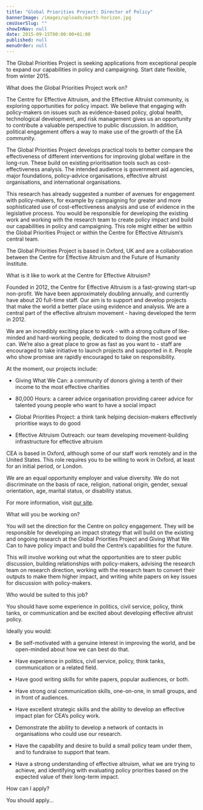 ```yaml
---
title: "Global Priorities Project: Director of Policy"
bannerImage: /images/uploads/earth-horizon.jpg
cmsUserSlug: ""
showInNav: null
date: 2015-09-15T00:00:00+01:00
published: null
menuOrder: null
---
```


  The Global Priorities Project is seeking applications from exceptional people to expand our capabilities in policy and campaigning. Start date flexible, from winter 2015.

  
What does the Global Priorities Project work on?

  
The Centre for Effective Altruism, and the Effective Altruist community, is exploring opportunities for policy impact. We believe that engaging with policy-makers on issues such as evidence-based policy, global health, technological development, and risk management gives us an opportunity to contribute a valuable perspective to public discussion. In addition, political engagement offers a way to make use of the growth of the EA community.

  
The Global Priorities Project develops practical tools to better compare the effectiveness of different interventions for improving global welfare in the long-run. These build on existing prioritisation tools such as cost-effectiveness analysis. The intended audience is government aid agencies, major foundations, policy-advice organisations, effective altruist organisations, and international organisations.

  
This research has already suggested a number of avenues for engagement with policy-makers, for example by campaigning for greater and more sophisticated use of cost-effectiveness analysis and use of evidence in the legislative process. You would be responsible for developing the existing work and working with the research team to create policy impact and build our capabilities in policy and campaigning. This role might either be within the Global Priorities Project or within the Centre for Effective Altruism&rsquo;s central team.

  
The Global Priorities Project is based in Oxford, UK and are a collaboration between the Centre for Effective Altruism and the Future of Humanity Institute.

  
What is it like to work at the Centre for Effective Altruism?

Founded in 2012, the Centre for Effective Altruism is a fast-growing start-up non-profit. We have been approximately doubling annually, and currently have about 20 full-time staff. Our aim is to support and develop projects that make the world a better place using evidence and analysis. We are a central part of the effective altruism movement - having developed the term in 2012.

  
We are an incredibly exciting place to work - with a strong culture of like-minded and hard-working people, dedicated to doing the most good we can. We&rsquo;re also a great place to grow as fast as you want to - staff are encouraged to take initiative to launch projects and supported in it. People who show promise are rapidly encouraged to take on responsibility.

  
At the moment, our projects include:

* Giving What We Can: a community of donors giving a tenth of their income to the most effective charities

* 80,000 Hours: a career advice organisation providing career advice for talented young people who want to have a social impact

* Global Priorities Project: a think tank helping decision-makers effectively prioritise ways to do good

* Effective Altruism Outreach: our team developing movement-building infrastructure for effective altruism

  
CEA is based in Oxford, although some of our staff work remotely and in the United States. This role requires you to be willing to work in Oxford, at least for an initial period, or London.

  
We are an equal opportunity employer and value diversity. We do not discriminate on the basis of race, religion, national origin, gender, sexual orientation, age, marital status, or disability status.

  
For more information, visit [our site](https://centreforeffectivealtruism.org/careers/why-work-with-us/). 

  
What will you be working on?

  
You will set the direction for the Centre on policy engagement. They will be responsible for developing an impact strategy that will build on the existing and ongoing research at the Global Priorities Project and Giving What We Can to have policy impact and build the Centre&rsquo;s capabilities for the future.

  
This will involve working out what the opportunities are to steer public discussion, building relationships with policy-makers, advising the research team on research direction, working with the research team to convert their outputs to make them higher impact, and writing white papers on key issues for discussion with policy-makers.

  
Who would be suited to this job?

  
You should have some experience in politics, civil service, policy, think tanks, or communication and be excited about developing effective altruist policy.

  
Ideally you would:

* Be self-motivated with a genuine interest in improving the world, and be open-minded about how we can best do that.

* Have experience in politics, civil service, policy, think tanks, communication or a related field.

* Have good writing skills for white papers, popular audiences, or both.

* Have strong oral communication skills, one-on-one, in small groups, and in front of audiences.

* Have excellent strategic skills and the ability to develop an effective impact plan for CEA&rsquo;s policy work.

* Demonstrate the ability to develop a network of contacts in organisations who could use our research.

* Have the capability and desire to build a small policy team under them, and to fundraise to support that team.

* Have a strong understanding of effective altruism, what we are trying to achieve, and identifying with evaluating policy priorities based on the expected value of their long-term impact.

  
How can I apply?

You should apply...

  
  
